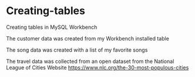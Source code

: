 # Creating-tables
Creating tables in MySQL Workbench

The customer data was created from my Workbench installed table

The song data was created with a list of my favorite songs

The travel data was collected from an open dataset from the National League of Cities Website https://www.nlc.org/the-30-most-populous-cities
